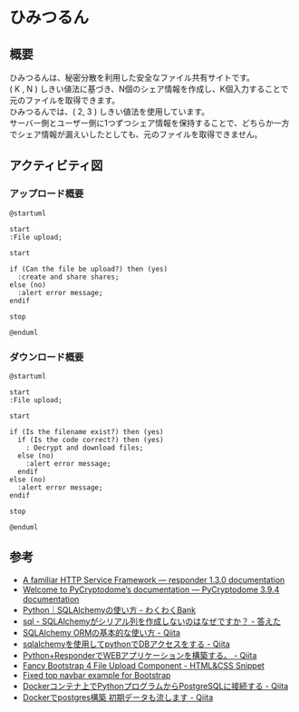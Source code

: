 # ひみつるん

## 概要

ひみつるんは、秘密分散を利用した安全なファイル共有サイトです。<br>
( K , N ) しきい値法に基づき、N個のシェア情報を作成し、K個入力することで元のファイルを取得できます。<br>
ひみつるんでは、( 2, 3 ) しきい値法を使用しています。<br>
サーバー側とユーザー側に1つずつシェア情報を保持することで、どちらか一方でシェア情報が漏えいしたとしても、元のファイルを取得できません。<br>

## アクティビティ図

### アップロード概要

```plantuml
@startuml

start
:File upload;

start

if (Can the file be upload?) then (yes)
  :create and share shares;
else (no)
  :alert error message;
endif

stop

@enduml
```

### ダウンロード概要

```plantuml
@startuml

start
:File upload;

start

if (Is the filename exist?) then (yes)
  if (Is the code correct?) then (yes)
    : Decrypt and download files;
  else (no)
    :alert error message;
  endif
else (no)
  :alert error message;
endif

stop

@enduml
```

## 参考

- [A familiar HTTP Service Framework — responder 1.3.0 documentation](https://responder.readthedocs.io/en/latest/#)
- [Welcome to PyCryptodome’s documentation — PyCryptodome 3.9.4 documentation](https://pycryptodome.readthedocs.io/en/latest/index.html)
- [Python｜SQLAlchemyの使い方 - わくわくBank](https://www.wakuwakubank.com/posts/277-python-sqlalchemy/)
- [sql - SQLAlchemyがシリアル列を作成しないのはなぜですか？ - 答えた](https://kotaeta.com/57761810)
- [SQLAlchemy ORMの基本的な使い方 - Qiita](https://qiita.com/TamaiHideaki/items/346bf843ee6ee1aa6e93)
- [sqlalchemyを使用してpythonでDBアクセスをする - Qiita](https://qiita.com/mink0212/items/d7f31f6e2903c5f0b837)
- [Python+ResponderでWEBアプリケーションを構築する。 - Qiita](https://qiita.com/t-iguchi/items/5c4294efffbba9a6bb84#8download-file)
- [Fancy Bootstrap 4 File Upload Component - HTML&CSS Snippet](https://bootstrapious.com/p/bootstrap-file-upload)
- [Fixed top navbar example for Bootstrap](https://getbootstrap.com/docs/4.0/examples/navbar-fixed/)
- [Dockerコンテナ上でPythonプログラムからPostgreSQLに接続する - Qiita](https://qiita.com/sey323/items/a4875408a67cea6a8c52)
- [Dockerでpostgres構築 初期データも流します - Qiita](https://qiita.com/k0001/items/8d8f9055cbc3ef719127)
